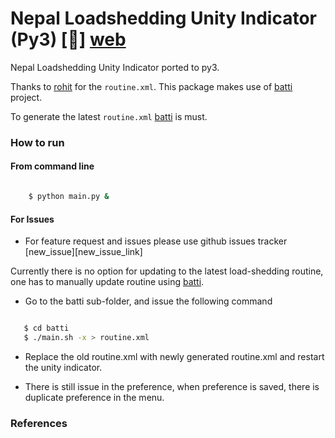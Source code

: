 # Nepal Loadshedding Unity Indicator (Py3) [:link:] [web]

Nepal Loadshedding Unity Indicator ported to py3.

Thanks to [rohit][rhoit] for the `routine.xml`. This package makes use of [batti][batti] project.

To generate the latest `routine.xml` [batti] is must.

### How to run

#### From command line
```bash

    $ python main.py &
```

#### For Issues
- For feature request and issues please use github issues tracker [new_issue][new_issue_link]

Currently there is no option for updating to the latest load-shedding routine, one has to manually update routine using 
[batti].

- Go to the batti sub-folder, and issue the following command

```bash

   $ cd batti
   $ ./main.sh -x > routine.xml
```

- Replace the old routine.xml with newly generated routine.xml and restart the unity indicator.

* There is still issue in the preference, when preference is saved, there is duplicate preference in the menu.

### References
[web]:https://github.com/samundra/Nep_Loadshedding_Py3
[rhoit]:https://github.com/rhoit
[batti]:https://github.com/foss-np/batti
[new_issue]:https://github.com/samundra/Nep_Loadshedding_Py3/issues/new
